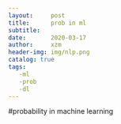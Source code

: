 ```yaml
---
layout:     post
title:      prob in ml 
subtitle:    
date:       2020-03-17
author:     xzm
header-img: img/nlp.png
catalog: true
tags:
   -ml
   -prob
   -dl
---
```


#probability in machine learning 